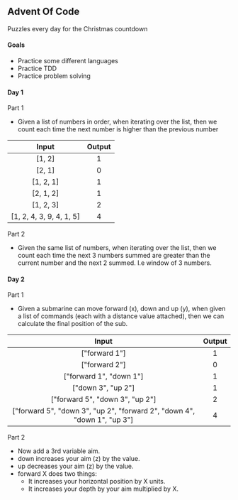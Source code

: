 ## Advent Of Code

Puzzles every day for the Christmas countdown

#### Goals

- Practice some different languages
- Practice TDD
- Practice problem solving

#### Day 1

Part 1

- Given a list of numbers in order, when iterating over the list, then we count each time the next number is higher than the previous number

|    Input                 |    Output    |
|:------------------------:|:------------:|
| [1, 2]                   |       1      |
| [2, 1]                   |       0      |
| [1, 2, 1]                |       1      |
| [2, 1, 2]                |       1      |
| [1, 2, 3]                |       2      |
| [1, 2, 4, 3, 9, 4, 1, 5] |       4      |

Part 2 

- Given the same list of numbers, when iterating over the list, then we count each time the next 3 numbers summed are greater than the current number and the next 2 summed. I.e window of 3 numbers.

#### Day 2

Part 1

- Given a submarine can move forward (x), down and up (y), when given a list of commands (each with a distance value attached), then we can calculate the final position of the sub.

|    Input                 |    Output    |
|:------------------------:|:------------:|
| ["forward 1"]                  |       1      |
| ["forward 2"]                  |       0      |
| ["forward 1", "down 1"]        |       1      |
| ["down 3", "up 2"]             |       1      |
| ["forward 5", "down 3", "up 2"]|       2      |
| ["forward 5", "down 3", "up 2", "forward 2", "down 4", "down 1", "up 3"] |       4      |

Part 2

- Now add a 3rd variable aim. 
- down increases your aim (z) by the value.
- up decreases your aim (z) by the value.
- forward X does two things:
  - It increases your horizontal position by X units.
  - It increases your depth by your aim multiplied by X. 